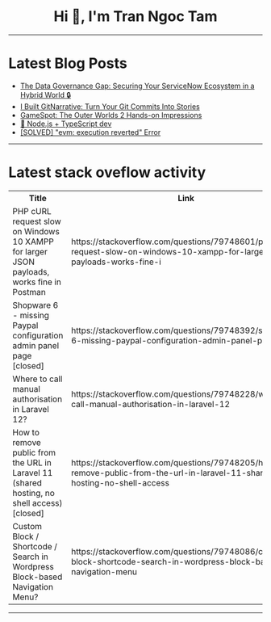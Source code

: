 <h1 align="center">Hi 👋, I'm Tran Ngoc Tam</h1>

---

# Latest Blog Posts 
<!-- BLOG-POST-LIST:START -->
- [The Data Governance Gap: Securing Your ServiceNow Ecosystem in a Hybrid World 🔒](https://dev.to/sip_mjb/the-data-governance-gap-securing-your-servicenow-ecosystem-in-a-hybrid-world-3i9f)
- [I Built GitNarrative: Turn Your Git Commits Into Stories](https://dev.to/grudged/i-built-gitnarrative-turn-your-git-commits-into-stories-ka0)
- [GameSpot: The Outer Worlds 2 Hands-on Impressions](https://dev.to/gg_news/gamespot-the-outer-worlds-2-hands-on-impressions-2c18)
- [🚀 Node.js + TypeScript dev](https://dev.to/dcdeploy/nodejs-typescript-dev-44m6)
- [[SOLVED] &quot;evm: execution reverted&quot; Error](https://dev.to/metana/solved-evm-execution-reverted-error-d2)
<!-- BLOG-POST-LIST:END -->

---

# Latest stack oveflow activity
<table>
  <tr><th>Title</th><th>Link</th></tr>
  <!-- STACKOVERFLOW:START --><tr><td>PHP cURL request slow on Windows 10 XAMPP for larger JSON payloads, works fine in Postman</td><td>https://stackoverflow.com/questions/79748601/php-curl-request-slow-on-windows-10-xampp-for-larger-json-payloads-works-fine-i</td></tr><tr><td>Shopware 6 - missing Paypal configuration admin panel page [closed]</td><td>https://stackoverflow.com/questions/79748392/shopware-6-missing-paypal-configuration-admin-panel-page</td></tr><tr><td>Where to call manual authorisation in Laravel 12?</td><td>https://stackoverflow.com/questions/79748228/where-to-call-manual-authorisation-in-laravel-12</td></tr><tr><td>How to remove public from the URL in Laravel 11 &lpar;shared hosting, no shell access&rpar; [closed]</td><td>https://stackoverflow.com/questions/79748205/how-to-remove-public-from-the-url-in-laravel-11-shared-hosting-no-shell-access</td></tr><tr><td>Custom Block / Shortcode / Search in Wordpress Block-based Navigation Menu?</td><td>https://stackoverflow.com/questions/79748086/custom-block-shortcode-search-in-wordpress-block-based-navigation-menu</td></tr><!-- STACKOVERFLOW:END -->
</table>

---


